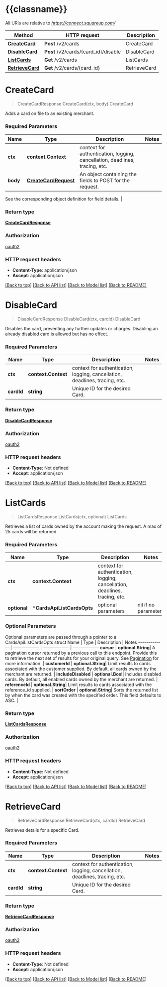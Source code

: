 # {{classname}}

All URIs are relative to *https://connect.squareup.com/*

Method | HTTP request | Description
------------- | ------------- | -------------
[**CreateCard**](CardsApi.md#CreateCard) | **Post** /v2/cards | CreateCard
[**DisableCard**](CardsApi.md#DisableCard) | **Post** /v2/cards/{card_id}/disable | DisableCard
[**ListCards**](CardsApi.md#ListCards) | **Get** /v2/cards | ListCards
[**RetrieveCard**](CardsApi.md#RetrieveCard) | **Get** /v2/cards/{card_id} | RetrieveCard

# **CreateCard**
> CreateCardResponse CreateCard(ctx, body)
CreateCard

Adds a card on file to an existing merchant.

### Required Parameters

Name | Type | Description  | Notes
------------- | ------------- | ------------- | -------------
 **ctx** | **context.Context** | context for authentication, logging, cancellation, deadlines, tracing, etc.
  **body** | [**CreateCardRequest**](CreateCardRequest.md)| An object containing the fields to POST for the request.

See the corresponding object definition for field details. | 

### Return type

[**CreateCardResponse**](CreateCardResponse.md)

### Authorization

[oauth2](../README.md#oauth2)

### HTTP request headers

 - **Content-Type**: application/json
 - **Accept**: application/json

[[Back to top]](#) [[Back to API list]](../README.md#documentation-for-api-endpoints) [[Back to Model list]](../README.md#documentation-for-models) [[Back to README]](../README.md)

# **DisableCard**
> DisableCardResponse DisableCard(ctx, cardId)
DisableCard

Disables the card, preventing any further updates or charges. Disabling an already disabled card is allowed but has no effect.

### Required Parameters

Name | Type | Description  | Notes
------------- | ------------- | ------------- | -------------
 **ctx** | **context.Context** | context for authentication, logging, cancellation, deadlines, tracing, etc.
  **cardId** | **string**| Unique ID for the desired Card. | 

### Return type

[**DisableCardResponse**](DisableCardResponse.md)

### Authorization

[oauth2](../README.md#oauth2)

### HTTP request headers

 - **Content-Type**: Not defined
 - **Accept**: application/json

[[Back to top]](#) [[Back to API list]](../README.md#documentation-for-api-endpoints) [[Back to Model list]](../README.md#documentation-for-models) [[Back to README]](../README.md)

# **ListCards**
> ListCardsResponse ListCards(ctx, optional)
ListCards

Retrieves a list of cards owned by the account making the request. A max of 25 cards will be returned.

### Required Parameters

Name | Type | Description  | Notes
------------- | ------------- | ------------- | -------------
 **ctx** | **context.Context** | context for authentication, logging, cancellation, deadlines, tracing, etc.
 **optional** | ***CardsApiListCardsOpts** | optional parameters | nil if no parameters

### Optional Parameters
Optional parameters are passed through a pointer to a CardsApiListCardsOpts struct
Name | Type | Description  | Notes
------------- | ------------- | ------------- | -------------
 **cursor** | **optional.String**| A pagination cursor returned by a previous call to this endpoint. Provide this to retrieve the next set of results for your original query.  See [Pagination](https://developer.squareup.com/docs/build-basics/common-api-patterns/pagination) for more information. | 
 **customerId** | **optional.String**| Limit results to cards associated with the customer supplied. By default, all cards owned by the merchant are returned. | 
 **includeDisabled** | **optional.Bool**| Includes disabled cards. By default, all enabled cards owned by the merchant are returned. | 
 **referenceId** | **optional.String**| Limit results to cards associated with the reference_id supplied. | 
 **sortOrder** | **optional.String**| Sorts the returned list by when the card was created with the specified order. This field defaults to ASC. | 

### Return type

[**ListCardsResponse**](ListCardsResponse.md)

### Authorization

[oauth2](../README.md#oauth2)

### HTTP request headers

 - **Content-Type**: Not defined
 - **Accept**: application/json

[[Back to top]](#) [[Back to API list]](../README.md#documentation-for-api-endpoints) [[Back to Model list]](../README.md#documentation-for-models) [[Back to README]](../README.md)

# **RetrieveCard**
> RetrieveCardResponse RetrieveCard(ctx, cardId)
RetrieveCard

Retrieves details for a specific Card.

### Required Parameters

Name | Type | Description  | Notes
------------- | ------------- | ------------- | -------------
 **ctx** | **context.Context** | context for authentication, logging, cancellation, deadlines, tracing, etc.
  **cardId** | **string**| Unique ID for the desired Card. | 

### Return type

[**RetrieveCardResponse**](RetrieveCardResponse.md)

### Authorization

[oauth2](../README.md#oauth2)

### HTTP request headers

 - **Content-Type**: Not defined
 - **Accept**: application/json

[[Back to top]](#) [[Back to API list]](../README.md#documentation-for-api-endpoints) [[Back to Model list]](../README.md#documentation-for-models) [[Back to README]](../README.md)


